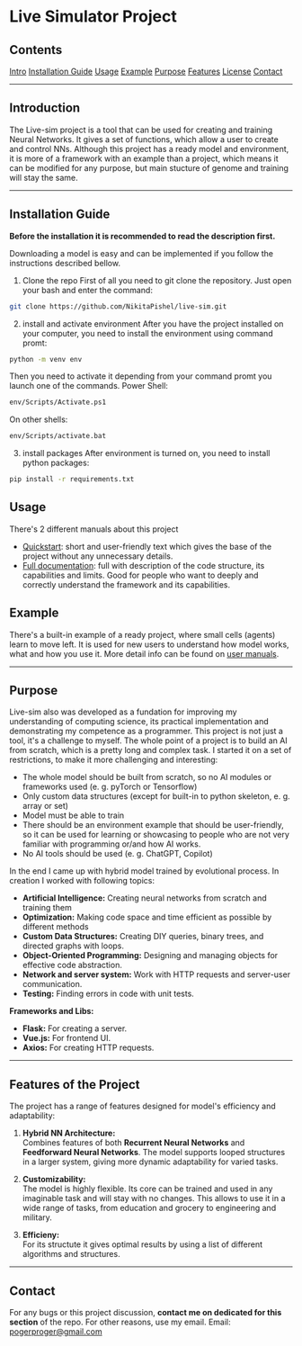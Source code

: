 # Live Simulator Project

## Contents
[Intro](#Introduction)
[Installation Guide](#Installation-Guide)
[Usage](#Usage)
[Example](#Example)
[Purpose](#Purpose)
[Features](#features-of-the-project)
[License](#./LICENSE.md)
[Contact](#Contact)

---

## Introduction  
The Live-sim project is a tool that can be used for creating and training Neural Networks. It gives a set of functions, which allow a user to create and control NNs. Although this project has a ready model and environment, it is more of a framework with an example than a project, which means it can be modified for any purpose, but main stucture of genome and training will stay the same.

---

## Installation Guide
**Before the installation it is recommended to read the description first.**

Downloading a model is easy and can be implemented if you follow the instructions described bellow.

1. Clone the repo
First of all you need to git clone the repository. Just open your bash and enter the command:
```bash
git clone https://github.com/NikitaPishel/live-sim.git
```

2. install and activate environment
After you have the project installed on your computer, you need to install the environment using command promt:
```bash
python -m venv env
```
Then you need to activate it depending from your command promt you launch one of the commands.
Power Shell:
```bash
env/Scripts/Activate.ps1
```
On other shells:
```bash
env/Scripts/activate.bat
```

3. install packages
After environment is turned on, you need to install python packages:
```bash
pip install -r requirements.txt
```

## Usage

There's 2 different manuals about this project
- [Quickstart](./manuals/manual-short.md): short and user-friendly text which gives the base of the project without any unnecessary details.
- [Full documentation](./manuals/manual-long.md): full with description of the code structure, its capabilities and limits. Good for people who want to deeply and correctly understand the framework and its capabilities.

## Example

There's a built-in example of a ready project, where small cells (agents) learn to move left. It is used for new users to understand how model works, what and how you use it. More detail info can be found on [user manuals](#Usage).

---

## Purpose 

Live-sim also was developed as a fundation for improving my understanding of computing science, its practical implementation and demonstrating my competence as a programmer. This project is not just a tool, it's a challenge to myself. The whole point of a project is to build an AI from scratch, which is a pretty long and complex task. I started it on a set of restrictions, to make it more challenging and interesting:

- The whole model should be built from scratch, so no AI modules or frameworks used (e. g. pyTorch or Tensorflow)
- Only custom data structures (except for built-in to python skeleton, e. g. array or set)
- Model must be able to train
- There should be an environment example that should be user-friendly, so it can be used for learning or showcasing to people who are not very familiar with programming or/and how AI works.
- No AI tools should be used (e. g. ChatGPT, Copilot)

In the end I came up with hybrid model trained by evolutional process. In creation I worked with following topics:

- **Artificial Intelligence:** Creating neural networks from scratch and training them
- **Optimization:** Making code space and time efficient as possible by different methods
- **Custom Data Structures:** Creating DIY queries, binary trees, and directed graphs with loops.  
- **Object-Oriented Programming:** Designing and managing objects for effective code abstraction.
- **Network and server system:** Work with HTTP requests and server-user communication.  
- **Testing:** Finding errors in code with unit tests.  

**Frameworks and Libs:**
- **Flask:** For creating a server.
- **Vue.js:** For frontend UI.  
- **Axios:** For creating HTTP requests.  

---

## Features of the Project  
The project has a range of features designed for model's efficiency and adaptability:  

1. **Hybrid NN Architecture:**  
   Combines features of both **Recurrent Neural Networks** and **Feedforward Neural Networks**. The model supports looped structures in a larger system, giving more dynamic adaptability for varied tasks.

2. **Customizability:**  
   The model is highly flexible. Its core can be trained and used in any imaginable task and will stay with no changes. This allows to use it in a wide range of tasks, from education and grocery to engineering and military.

3. **Efficieny:**  
   For its structute it gives optimal results by using a list of different algorithms and structures.

---

## Contact

For any bugs or this project discussion, **contact me on dedicated for this section** of the repo. For other reasons, use my email.
Email: pogerproger@gmail.com